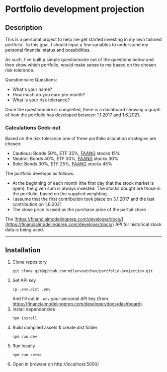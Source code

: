 # Portfolio development projection

## Description

This is a personal project to help me get started investing in my own tailored portfolio. To this goal, I should input a few variables to understand my personal financial status and possibilities.

As such, I've built a simple questionnaire out of the questions below and then show which portfolio, would make sense to me based on the chosen risk tolerance.

Questionnaire Questions:

- What's your name?
- How much do you earn per month?
- What is your risk tolerance? 

Once the questionnaire is completed, there is a dashboard showing a graph of how the portfolio has developed between 1.1.2017 and 1.6.2021.

### Calculations Geek-out

Based on the risk tolerance one of three portfolio allocation strategies are chosen:

- Cautious: Bonds 50%, ETF 35%, [FAANG](https://www.investopedia.com/terms/f/faang-stocks.asp) stocks 15%
- Neutral: Bonds 40%, ETF 30%, [FAANG](https://www.investopedia.com/terms/f/faang-stocks.asp) stocks 30%
- Bold: Bonds 30%, ETF 25%, [FAANG](https://www.investopedia.com/terms/f/faang-stocks.asp) stocks 45%

The portfolio develops as follows:

- At the beginning of each month (the first day that the stock market is open), the given sum is always invested. The stocks bought are those in the portfolio, based on the supplied weighting.
- I assume that the first contribution took place on 3.1.2017 and the last contribution on 1.6.2021
- The close price is used as the purchase price of the partial share

The [https://financialmodelingprep.com/developer/docs/](https://financialmodelingprep.com/developer/docs/) API for historical stock data is being used.

---
## Installation

1. Clone repository
    ```shell
    git clone git@github.com:milenvoutchev/portfolio-projection.git
    ```
1. Set API key
    ```shell
    cp .env.dist .env
    ```
   And fill out in `.env` your personal API key (from https://financialmodelingprep.com/developer/docs/dashboard).
1. Install dependencies
    ```shell
    npm install
    ```
1. Build compiled assets & create dist folder
    ```shell
    npm run dev
    ```
1. Run locally
    ```shell
    npm run serve
    ```
1. Open in browser on http://localhost:5000/
